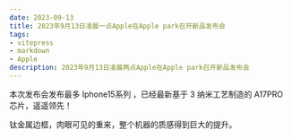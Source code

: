 ```yaml
---
date: 2023-09-13
title: 2023年9月13日凌晨一点Apple在Apple park召开新品发布会
tags:
- vitepress
- markdown
- Apple
description: 2023年9月13日凌晨两点Apple在Apple park召开新品发布会
---
```

<meta name="referrer" content="no-referrer" />
本次发布会发布最多 Iphone15系列 ，已经最新基于 3 纳米工艺制造的 A17PRO 芯片，遥遥领先！

钛金属边框，肉眼可见的重来，整个机器的质感得到巨大的提升。

















